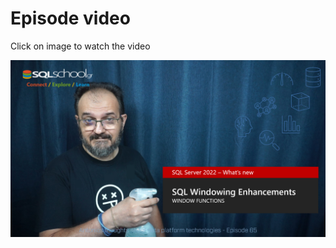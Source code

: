 # Episode video

Click on image to watch the video

[![Watch the video](./ytimage.png)](https://youtu.be/WJ4dE0yzONo)
